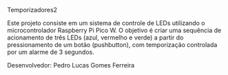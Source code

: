 Temporizadores2

Este projeto consiste em um sistema de controle de LEDs utilizando o microcontrolador Raspberry Pi Pico W. O objetivo é criar uma sequência de acionamento de três LEDs (azul, vermelho e verde) a partir do pressionamento de um botão (pushbutton), com temporização controlada por um alarme de 3 segundos.

Desenvolvedor: Pedro Lucas Gomes Ferreira